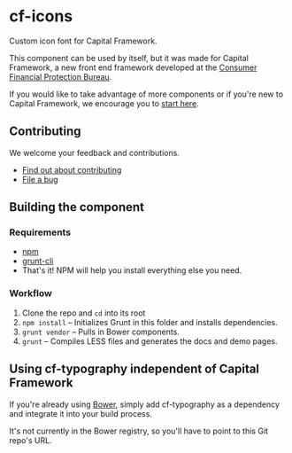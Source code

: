 cf-icons
========

Custom icon font for Capital Framework.

This component can be used by itself, but it was made for Capital Framework, a new front end framework developed at the [Consumer Financial Protection Bureau](http://cfpb.github.io/).

If you would like to take advantage of more components or if you're new to Capital Framework, we encourage you to [start here](/cfpb/capital-framework).

## Contributing

We welcome your feedback and contributions.

- [Find out about contributing](/cfpb/cf-icons/blob/master/CONTRIBUTING.md)
- [File a bug](/cfpb/cf-icons/issues/new?body=%23%23%20URL%0D%0D%0D%23%23%20Actual%20Behavior%0D%0D%0D%23%23%20Expected%20Behavior%0D%0D%0D%23%23%20Steps%20to%20Reproduce%0D%0D%0D%23%23%20Screenshot&labels=bug)


## Building the component

### Requirements

- [npm](https://npmjs.org/)
- [grunt-cli](http://gruntjs.com/getting-started)
- That's it! NPM will help you install everything else you need.

### Workflow

1. Clone the repo and `cd` into its root
2. `npm install` – Initializes Grunt in this folder and installs dependencies.
3. `grunt vendor` – Pulls in Bower components.
4. `grunt` – Compiles LESS files and generates the docs and demo pages.


## Using cf-typography independent of Capital Framework

If you're already using [Bower](http://bower.io/), simply add cf-typography as a dependency and integrate it into your build process.

It's not currently in the Bower registry, so you'll have to point to this Git repo's URL.